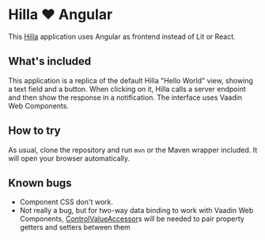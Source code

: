 # Hilla ❤️ Angular

This [Hilla](https://hilla.dev) application uses Angular as frontend instead of Lit or React.

## What's included

This application is a replica of the default Hilla "Hello World" view, showing a text field and a button. When clicking on it, Hilla calls a server endpoint and then show the response in a notification. The interface uses Vaadin Web Components.

## How to try

As usual, clone the repository and run `mvn` or the Maven wrapper included. It will open your browser automatically.

## Known bugs

- Component CSS don't work.
- Not really a bug, but for two-way data binding to work with Vaadin Web Components, [ControlValueAccessor](https://angular.io/api/forms/ControlValueAccessor)s will be needed to pair property getters and setters between them

